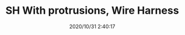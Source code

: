 ﻿---
layout: post 
title: SH With protrusions, Wire Harness
tags: SH
categories: wire-harness
overview: SH With protrusions, Wire Harness
series: SH
part_number: 3-1000-000
thumb_img: static/202010/462-thumb-20201031104055.jpg
small_img: static/202010/462-20201031104055.jpg
date: 2020/10/31 2:40:17
---



